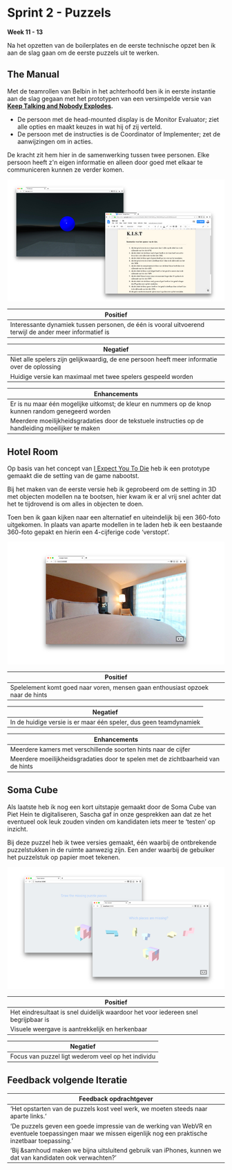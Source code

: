 # Sprint 2 - Puzzels

**Week 11 - 13**

Na het opzetten van de boilerplates en de eerste technische opzet ben ik aan de slag gaan om de eerste puzzels uit te werken.

## The Manual
Met de teamrollen van Belbin in het achterhoofd ben ik in eerste instantie aan de slag gegaan met het prototypen van een versimpelde versie van **[Keep Talking and Nobody Explodes](https://productbiografie.dandevri.es/concepting/IDEAS.html).**

* De persoon met de head-mounted display is de Monitor Evaluator; ziet alle opties en maakt keuzes in wat hij of zij verteld.
* De persoon met de instructies is de Coordinator of Implementer; zet de aanwijzingen om in acties.

De kracht zit hem hier in de samenwerking tussen twee personen. Elke persoon heeft z'n eigen informatie en alleen door goed met elkaar te communiceren kunnen ze verder komen.

![Manual Prototypes](/resources/manual.jpg)

| Positief | 
|-|
| Interessante dynamiek tussen personen, de één is vooral uitvoerend terwijl de ander meer informatief is | 

| Negatief | 
|-|
| Niet alle spelers zijn gelijkwaardig, de ene persoon heeft meer informatie over de oplossing | 
| Huidige versie kan maximaal met twee spelers gespeeld worden | 

| Enhancements | 
|-|
| Er is nu maar één mogelijke uitkomst; de kleur en nummers op de knop kunnen random genegeerd worden | 
| Meerdere moeilijkheidsgradaties door de tekstuele instructies op de handleiding moeilijker te maken | 

## Hotel Room
Op basis van het concept van [I Expect You To Die](https://productbiografie.dandevri.es/concepting/IDEAS.html) heb ik een prototype gemaakt die de setting van de game nabootst.

Bij het maken van de eerste versie heb ik geprobeerd om de setting in 3D met objecten modellen na te bootsen, hier kwam ik er al vrij snel achter dat het te tijdrovend is om alles in objecten te doen.

Toen ben ik gaan kijken naar een alternatief en uiteindelijk bij een 360-foto uitgekomen. In plaats van aparte modellen in te laden heb ik een bestaande 360-foto gepakt en hierin een 4-cijferige code ‘verstopt’. 

![Hotel Room](/resources/hotel-room.jpg)

| Positief | 
|-|
| Spelelement komt goed naar voren, mensen gaan enthousiast opzoek naar de hints | 

| Negatief | 
|-|
| In de huidige versie is er maar één speler, dus geen teamdynamiek| 

| Enhancements | 
|-|
| Meerdere kamers met verschillende soorten hints naar de cijfer | 
| Meerdere moeilijkheidsgradaties door te spelen met de zichtbaarheid van de hints | 

## Soma Cube
Als laatste heb ik nog een kort uitstapje gemaakt door de Soma Cube van Piet Hein te digitaliseren, Sascha gaf in onze gesprekken aan dat ze het eventueel ook leuk zouden vinden om kandidaten iets meer te ‘testen’ op inzicht.

Bij deze puzzel heb ik twee versies gemaakt, één waarbij de ontbrekende puzzelstukken in de ruimte aanwezig zijn. Een ander waarbij de gebuiker het puzzelstuk op papier moet tekenen.

![Soma Cube](/resources/soma-cube.jpg)

| Positief | 
|-|
| Het eindresultaat is snel duidelijk waardoor het voor iedereen snel begrijpbaar is | 
| Visuele weergave is aantrekkelijk en herkenbaar | 

| Negatief | 
|-|
| Focus van puzzel ligt wederom veel op het individu | 

## Feedback volgende Iteratie

| Feedback opdrachtgever | 
|-|
| ‘Het opstarten van de puzzels kost veel werk, we moeten steeds naar aparte links.‘ | 
| ‘De puzzels geven een goede impressie van de werking van WebVR en eventuele toepassingen maar we missen eigenlijk nog een praktische inzetbaar toepassing.’ | 
| ‘Bij &samhoud maken we bijna uitsluitend gebruik van iPhones, kunnen we dat van kandidaten ook verwachten?’ | 